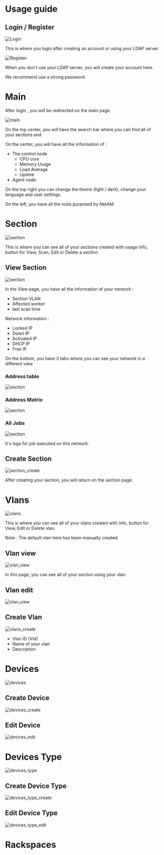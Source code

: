 # Usage guide

## Login / Register

![Login](img/login.png)

This is where you login after creating an account or using your LDAP server.

![Register](img/register.png)

When you don't use your LDAP server, you will create your account here.

We recommend use a strong password.

# Main

After login , you will be redirected on the main page.

![main](img/main.png)

On the top center, you will have the search bar where you can find all of your sections and 

On the center, you will have all the information of :

* The control node
    * CPU core
    * Memory Usage
    * Load Average
    * Uptime
*  Agent node

On the top right you can change the theme (light / dark), change your language and user settings.

On the left, you have all the tools purposed by NetAM.

# Section

![section](img/section.png)

This is where you can see all of your sections created with usage info, button for View, Scan, Edit or Delete a section

## View Section

![section](img/section_view.png)

In the View page, you have all the information of your network :

* Section VLAN
* Affected worker
* last scan time

Network information :

* Locked IP
* Down IP
* Activated IP
* DHCP IP
* Free IP

On the bottom, you have 3 tabs where you can see your network in a different view

### Address table

![section](img/section_view_table.png)

### Address Matrix

![section](img/section_view_matrix.png)

### All Jobs

![section](img/section_view_jobs.png)

It's logs for job executed on this network.

## Create Section

![section_create](img/section_create.png)

After creating your section, you will return on the section page.

# Vlans

![vlans](img/vlans.png)

This is where you can see all of your vlans created with info, button for View, Edit or Delete vlan.

Note : The default vlan here has been manually created.

## Vlan view

![vlan_view](img/vlans_view.png)

In this page, you can see all of your section using your vlan.

## Vlan edit

![vlan_view](img/vlans_edit.png)

## Create Vlan

![vlans_create](img/vlans_create.png)

* Vlan ID (Vid)
* Name of your vlan
* Description

# Devices

![devices](img/devices.png)

## Create Device

![devices_create](img/devices_create.png)

## Edit Device

![devices_edit](img/devices_edit.png)

# Devices Type

![devices_type](img/devices_type.png)

## Create Device Type

![devices_type_create](img/devices_type_create.png)

## Edit Device Type

![devices_type_edit](img/devices_type_edit.png)

# Rackspaces
